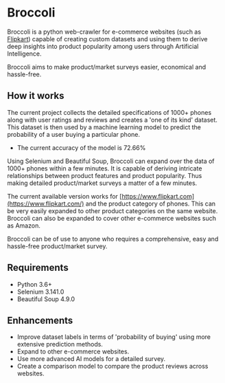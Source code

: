 # Broccoli

Broccoli is a python web-crawler for e-commerce websites (such as [Flipkart](https://www.flipkart.com/)) capable of creating custom datasets and using them to derive deep insights into product popularity among users through Artificial Intelligence.

Broccoli aims to make product/market surveys easier, economical and hassle-free.

## How it works

The current project collects the detailed specifications of 1000+ phones along with user ratings and reviews and creates a 'one of its kind' dataset. This dataset is then used by a machine learning model to predict the probability of a user buying a particular phone. 

- The current accuracy of the model is 72.66%

Using Selenium and Beautiful Soup, Broccoli can expand over the data of 1000+ phones within a few minutes. It is capable of deriving intricate relationships between product features and product popularity. Thus making detailed product/market surveys a matter of a few minutes.

The current available version works for [https://www.flipkart.com](https://www.flipkart.com/) and the product category of phones. This can be very easily expanded to other product categories on the same website. Broccoli can also be expanded to cover other e-commerce websites such as Amazon.

Broccoli can be of use to anyone who requires a comprehensive, easy and hassle-free product/market survey.

## Requirements
- Python 3.6+
- Selenium 3.141.0
- Beautiful Soup 4.9.0

## Enhancements
- Improve dataset labels in terms of 'probability of buying' using more extensive prediction methods.
- Expand to other e-commerce websites.
- Use more advanced AI models for a detailed survey.
- Create a comparison model to compare the product reviews across websites.

